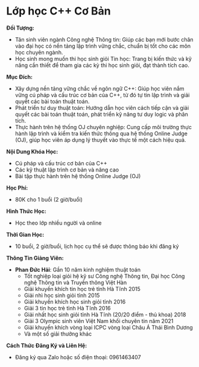 # Lớp học C++ Cơ Bản

**Đối Tượng:**
- Tân sinh viên ngành Công nghệ Thông tin: Giúp các bạn mới bước chân vào đại học có nền tảng lập trình vững chắc, chuẩn bị tốt cho các môn học chuyên ngành.
- Học sinh mong muốn thi học sinh giỏi Tin học: Trang bị kiến thức và kỹ năng cần thiết để tham gia các kỳ thi học sinh giỏi, đạt thành tích cao.

**Mục Đích:**
- Xây dựng nền tảng vững chắc về ngôn ngữ C++: Giúp học viên nắm vững cú pháp và cấu trúc cơ bản của C++, từ đó tự tin lập trình và giải quyết các bài toán thuật toán.
- Phát triển tư duy thuật toán: Hướng dẫn học viên cách tiếp cận và giải quyết các bài toán thuật toán, phát triển kỹ năng tư duy logic và phân tích.
- Thực hành trên hệ thống OJ chuyên nghiệp: Cung cấp môi trường thực hành lập trình và kiểm tra kiến thức thông qua hệ thống Online Judge (OJ), giúp học viên áp dụng lý thuyết vào thực tế một cách hiệu quả.

**Nội Dung Khóa Học:**
- Cú pháp và cấu trúc cơ bản của C++
- Các kỹ thuật lập trình cơ bản và nâng cao
- Bài tập thực hành trên hệ thống Online Judge (OJ)

**Học Phí:**
- 80K cho 1 buổi (2 giờ/buổi)

**Hình Thức Học:**
- Học theo lớp nhiều người và online

**Thời Gian Học:**
- 10 buổi, 2 giờ/buổi, lịch học cụ thể sẽ được thông báo khi đăng ký

**Thông Tin Giảng Viên:**
- **Phan Đức Hải**: Gần 10 năm kinh nghiệm thuật toán
  - Tốt nghiệp loại giỏi hệ kỹ sư Công nghệ Thông tin, Đại học Công nghệ Thông tin và Truyền thông Việt Hàn
  - Giải khuyến khích tin học trẻ tỉnh Hà Tĩnh 2015
  - Giải nhì học sinh giỏi tỉnh 2015
  - Giải khuyến khích học sinh giỏi tỉnh 2016
  - Giải 3 tin học trẻ tỉnh Hà Tĩnh 2016
  - Giải nhất học sinh giỏi tỉnh Hà Tĩnh (20/20 điểm - thủ khoa) 2018
  - Giải 3 Olympic sinh viên Việt Nam khối chuyên tin năm 2021
  - Giải khuyến khích vòng loại ICPC vòng loại Châu Á Thái Bình Dương
  - Và một số giải thưởng khác

**Cách Thức Đăng Ký và Liên Hệ:**
- Đăng ký qua Zalo hoặc số điện thoại: 0961463407
